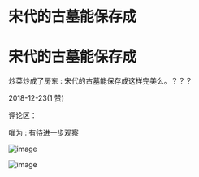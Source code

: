 # 宋代的古墓能保存成

# 宋代的古墓能保存成

炒菜炒成了房东 : 宋代的古墓能保存成这样完美么。？？？

2018-12-23(1 赞)

评论区：

唯为 : 有待进一步观察

![image](img/Image_1291.png)

![image](img/Image_1301.png)